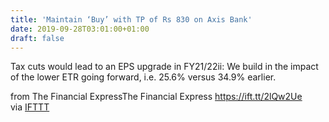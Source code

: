 ```yaml
---
title: 'Maintain ‘Buy’ with TP of Rs 830 on Axis Bank'
date: 2019-09-28T03:01:00+01:00
draft: false
---
```


Tax cuts would lead to an EPS upgrade in FY21/22ii: We build in the impact of the lower ETR going forward, i.e. 25.6% versus 34.9% earlier.  
  
from The Financial ExpressThe Financial Express https://ift.tt/2lQw2Ue  
via [IFTTT](https://ifttt.com/?ref=da&site=blogger)